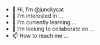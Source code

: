 - 👋 Hi, I’m @junckycat
- 👀 I’m interested in ...
- 🌱 I’m currently learning ...
- 💞️ I’m looking to collaborate on ...
- 📫 How to reach me ...

<!---
junckycat/junckycat is a ✨ special ✨ repository because its `README.md` (this file) appears on your GitHub profile.
You can click the Preview link to take a look at your changes.
--->
